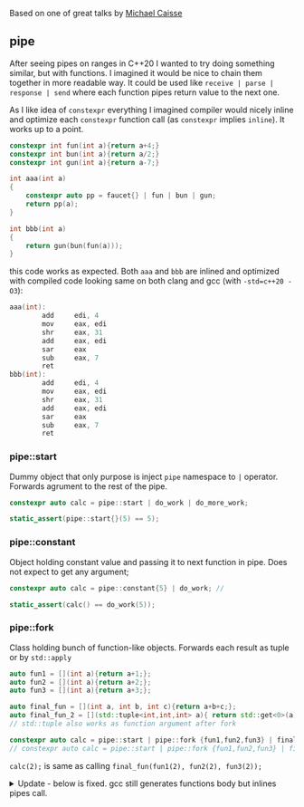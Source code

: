 Based on one of great talks by [Michael Caisse](https://www.youtube.com/watch?v=OkeRijjmoh8)

## pipe
After seeing pipes on ranges in C++20 I wanted to try doing something similar, but with functions. I imagined it would be nice to chain them together in more readable way. It could be used like `receive | parse | response | send` where each function pipes return value to the next one.

As I like idea of `constexpr` everything I imagined compiler would nicely inline and optimize each `constexpr` function call (as `constexpr` implies `inline`). It works up to a point.

```c++
constexpr int fun(int a){return a+4;}
constexpr int bun(int a){return a/2;}
constexpr int gun(int a){return a-7;}

int aaa(int a)
{
    constexpr auto pp = faucet{} | fun | bun | gun;
    return pp(a);
}

int bbb(int a)
{
    return gun(bun(fun(a)));
}
```
this code works as expected. Both `aaa` and `bbb` are inlined and optimized with compiled code looking same on both clang and gcc (with `-std=c++20 -O3`):
```c
aaa(int):
        add     edi, 4
        mov     eax, edi
        shr     eax, 31
        add     eax, edi
        sar     eax
        sub     eax, 7
        ret
bbb(int):
        add     edi, 4
        mov     eax, edi
        shr     eax, 31
        add     eax, edi
        sar     eax
        sub     eax, 7
        ret
```

### pipe::start

Dummy object that only purpose is inject `pipe` namespace to `|` operator. Forwards agrument to the rest of the pipe.
```c++
constexpr auto calc = pipe::start | do_work | do_more_work;

static_assert(pipe::start{}(5) == 5);
```

### pipe::constant

Object holding constant value and passing it to next function in pipe. Does not expect to get any argument;
```c++
constexpr auto calc = pipe::constant{5} | do_work; //

static_assert(calc() == do_work(5));
```

### pipe::fork

Class holding bunch of function-like objects. Forwards each result as tuple or by `std::apply`
```c++
auto fun1 = [](int a){return a+1;};
auto fun2 = [](int a){return a+2;};
auto fun3 = [](int a){return a+3;};

auto final_fun = [](int a, int b, int c){return a+b+c;};
auto final_fun_2 = [](std::tuple<int,int,int> a){ return std::get<0>(a) + std::get<1>(a) + std::get<2>(a);}
// std::tuple also works as function argument after fork

constexpr auto calc = pipe::start | pipe::fork {fun1,fun2,fun3} | final_fun;
// constexpr auto calc = pipe::start | pipe::fork {fun1,fun2,fun3} | final_fun_2; // same as above by with tuple
```
`calc(2);` is same as calling `final_fun(fun1(2), fun2(2), fun3(2));`



<details>
<summary>Update - below is fixed. gcc still generates functions body but inlines pipes call.</summary>

Sadly chaining more functions breaks on gcc (still works as expected on clang). Test after adding one more function call:

```c++
int aaa(int a)
{
    constexpr auto pp = faucet{} | fun | bun | gun | fun;
    return pp(a);
}

int bbb(int a)
{
    return fun(gun(bun(fun(a))));
}
```
Generates assembler code with function bodies and calls :(
```c
fun(int):
        lea     eax, [rdi+4]
        ret
bun(int):
        mov     eax, edi
        shr     eax, 31
        add     eax, edi
        sar     eax
        ret
gun(int):
        lea     eax, [rdi-7]
        ret
aaa(int):
        sub     rsp, 8
        add     edi, 4
        call    bun(int)
        mov     edi, eax
        call    gun(int)
        add     rsp, 8
        mov     edi, eax
        jmp     fun(int)
bbb(int):
        add     edi, 4
        mov     eax, edi
        shr     eax, 31
        add     eax, edi
        sar     eax
        sub     eax, 3
        ret
```
</details>